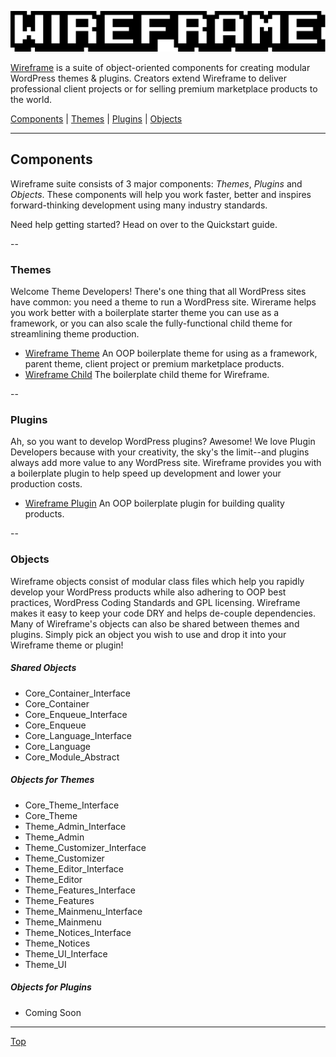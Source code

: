 ![Wireframe IDE](wireframe-branding/mixatheme-wireframe-logo-fill.gif)

[Wireframe](https://github.com/mixatheme/Wireframe) is a suite of object-oriented components for creating modular WordPress themes & plugins. Creators extend Wireframe to deliver professional client projects or for selling premium marketplace products to the world.

[Components](https://github.com/mixatheme/Wireframe#components) | 
[Themes](https://github.com/mixatheme/Wireframe#themes) | [Plugins](https://github.com/mixatheme/Wireframe#plugins) | [Objects](https://github.com/mixatheme/Wireframe#objects) 

---

## Components

Wireframe suite consists of 3 major components: *Themes*, *Plugins* and *Objects*. These components will help you work faster, better and inspires forward-thinking development using many industry standards.

Need help getting started? Head on over to the Quickstart guide.

--

### Themes

Welcome Theme Developers! There's one thing that all WordPress sites have common: you need a theme to run a WordPress site. Wirerame helps you work better with a boilerplate starter theme you can use as a framework, or you can also scale the fully-functional child theme for streamlining theme production.

* [Wireframe Theme](https://github.com/mixatheme/wp-wireframe-theme) An OOP boilerplate theme for using as a framework, parent theme, client project or premium marketplace products.
* [Wireframe Child](https://github.com/mixatheme/wp-wireframe-child) The boilerplate child theme for Wireframe.

--

### Plugins

Ah, so you want to develop WordPress plugins? Awesome! We love Plugin Developers because with your creativity, the sky's the limit--and plugins always add more value to any WordPress site. Wireframe provides you with a boilerplate plugin to help speed up development and lower your production costs.

* [Wireframe Plugin](https://github.com/mixatheme/wp-wireframe-plugin) An OOP boilerplate plugin for building quality products.

--

### Objects

Wireframe objects consist of modular class files which help you rapidly develop your WordPress products while also adhering to OOP best practices, WordPress Coding Standards and GPL licensing. Wireframe makes it easy to keep your code DRY and helps de-couple dependencies. Many of Wireframe's objects can also be shared between themes and plugins. Simply pick an object you wish to use and drop it into your Wireframe theme or plugin!

##### Shared Objects

* Core_Container_Interface
* Core_Container
* Core_Enqueue_Interface
* Core_Enqueue
* Core_Language_Interface
* Core_Language
* Core_Module_Abstract

##### Objects for Themes

* Core_Theme_Interface
* Core_Theme
* Theme_Admin_Interface
* Theme_Admin
* Theme_Customizer_Interface
* Theme_Customizer
* Theme_Editor_Interface
* Theme_Editor
* Theme_Features_Interface
* Theme_Features
* Theme_Mainmenu_Interface
* Theme_Mainmenu
* Theme_Notices_Interface
* Theme_Notices
* Theme_UI_Interface
* Theme_UI

##### Objects for Plugins

* Coming Soon

---

[Top](https://github.com/mixatheme/Wireframe)
